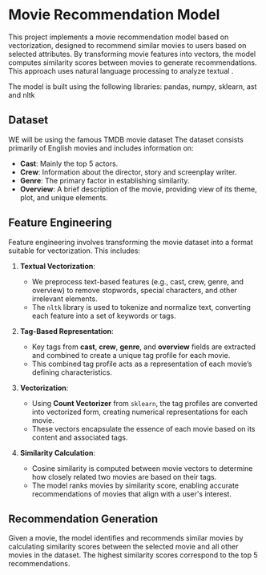 # Movie Recommendation Model

This project implements a movie recommendation model based on vectorization, designed to recommend similar movies to users based on selected attributes. By transforming movie features into vectors, the model computes similarity scores between movies to generate recommendations. This approach uses natural language processing  to analyze textual .

The model is built using the following libraries:
pandas, numpy, sklearn, ast and nltk 

## Dataset

WE will be using the famous TMDB movie dataset
The dataset consists primarily of English movies and includes information on:

- **Cast**: Mainly the top 5 actors.
- **Crew**: Information about the director, story and screenplay writer.
- **Genre**: The primary factor in establishing similarity.
- **Overview**: A brief description of the movie, providing view of its theme, plot, and unique elements.

## Feature Engineering

Feature engineering involves transforming the movie dataset into a format suitable for vectorization. This includes:

1. **Textual Vectorization**:
   - We preprocess text-based features (e.g., cast, crew, genre, and overview) to remove stopwords, special characters, and other irrelevant elements.
   - The `nltk` library is used to tokenize and normalize text, converting each feature into a set of keywords or tags.

2. **Tag-Based Representation**:
   - Key tags from **cast**, **crew**, **genre**, and **overview** fields are extracted and combined to create a unique tag profile for each movie.
   - This combined tag profile acts as a representation of each movie’s defining characteristics.

3. **Vectorization**:
   - Using **Count Vectorizer** from `sklearn`, the tag profiles are converted into vectorized form, creating numerical representations for each movie.
   - These vectors encapsulate the essence of each movie based on its content and associated tags.

4. **Similarity Calculation**:
   - Cosine similarity is computed between movie vectors to determine how closely related two movies are based on their tags.
   - The model ranks movies by similarity score, enabling accurate recommendations of movies that align with a user's interest.

## Recommendation Generation

Given a movie, the model identifies and recommends similar movies by calculating similarity scores between the selected movie and all other movies in the dataset. The highest similarity scores correspond to the top 5 recommendations.
